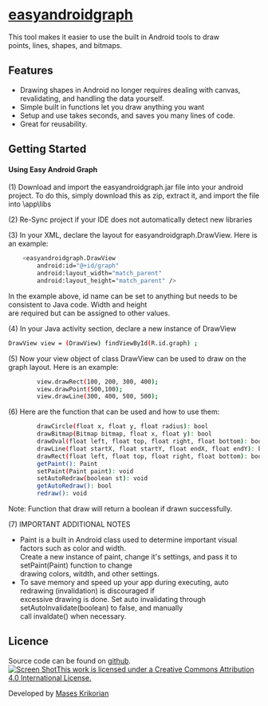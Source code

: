 # [easyandroidgraph](http://www.masesk.com)

This tool makes it easier to use the built in Android tools to draw<br>
points, lines, shapes, and bitmaps.
## Features

* Drawing shapes in Android no longer requires dealing with canvas, revalidating, and handling the data yourself.
* Simple built in functions let you draw anything you want
* Setup and use takes seconds, and saves you many lines of code.
* Great for reusability.



## Getting Started


#### Using Easy Android Graph

(1) Download and import the easyandroidgraph.jar file into your android project. To do this, simply download this as zip, extract it, and import the file into <projectname>\app\libs

(2) Re-Sync project if your IDE does not automatically detect new libraries

(3) In your XML, declare the layout for easyandroidgraph.DrawView. Here is an example:
```bash
    <easyandroidgraph.DrawView
        android:id="@+id/graph"
        android:layout_width="match_parent"
        android:layout_height="match_parent" />
```
In the example above, id name can be set to anything but needs to be consistent to Java code. Width and height<br>
are required but can be assigned to other values.

(4) In your Java activity section, declare a new instance of DrawView
```bash
DrawView view = (DrawView) findViewById(R.id.graph) ;
```

(5) Now your view object of class DrawView can be used to draw on the graph layout. Here is an example:

```bash
        view.drawRect(100, 200, 300, 400);
        view.drawPoint(500,100);
        view.drawLine(300, 400, 500, 500);
```

(6) Here are the function that can be used and how to use them:
```bash
        drawCircle(float x, float y, float radius): bool
        drawBitmap(Bitmap bitmap, float x, float y): bool
        drawOval(float left, float top, float right, float bottom): bool
        drawLine(float startX, float startY, float endX, float endY): bool
        drawRect(float left, float top, float right, float bottom): bool
        getPaint(): Paint
        setPaint(Paint paint): void
        setAutoRedraw(boolean st): void
        getAutoRedraw(): bool
        redraw(): void
```
Note: Function that draw will return a boolean if drawn successfully.

(7) IMPORTANT ADDITIONAL NOTES

* Paint is a built in Android class used to determine important visual factors such as color and width.<br>
Create a new instance of paint, change it's settings, and pass it to setPaint(Paint) function to change <br>
drawing colors, witdth, and other settings.
* To save memory and speed up your app during executing, auto redrawing (invalidation) is discouraged if<br>
excessive drawing is done. Set auto invalidating through setAutoInvalidate(boolean) to false, and manually<br>
call invaldate() when necessary.

## Licence

Source code can be found on [github](https://github.com/masesk/easyandroidgraph). <br>
[![Screen Shot](https://licensebuttons.net/l/by/4.0/88x31.png)This work is licensed under a Creative Commons Attribution 4.0 International License.](https://creativecommons.org/licenses/by/4.0/)

Developed by [Mases Krikorian](http://masesk.com)

    
